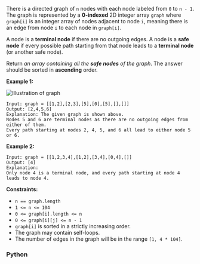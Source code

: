 There is a directed graph of  `n`  nodes with each node labeled from  `0`  to  `n - 1`. The graph is represented by a  **0-indexed**  2D integer array  `graph`  where  `graph[i]`  is an integer array of nodes adjacent to node  `i`, meaning there is an edge from node  `i`  to each node in  `graph[i]`.

A node is a  **terminal node**  if there are no outgoing edges. A node is a  **safe node**  if every possible path starting from that node leads to a  **terminal node**  (or another safe node).

Return  _an array containing all the  **safe nodes**  of the graph_. The answer should be sorted in  **ascending**  order.

**Example 1:**

![Illustration of graph](https://s3-lc-upload.s3.amazonaws.com/uploads/2018/03/17/picture1.png)
```
Input: graph = [[1,2],[2,3],[5],[0],[5],[],[]]
Output: [2,4,5,6]
Explanation: The given graph is shown above.
Nodes 5 and 6 are terminal nodes as there are no outgoing edges from either of them.
Every path starting at nodes 2, 4, 5, and 6 all lead to either node 5 or 6.
```

**Example 2:**
```
Input: graph = [[1,2,3,4],[1,2],[3,4],[0,4],[]]
Output: [4]
Explanation:
Only node 4 is a terminal node, and every path starting at node 4 leads to node 4.
```

**Constraints:**

-   `n == graph.length`
-   `1 <= n <= 104`
-   `0 <= graph[i].length <= n`
-   `0 <= graph[i][j] <= n - 1`
-   `graph[i]`  is sorted in a strictly increasing order.
-   The graph may contain self-loops.
-   The number of edges in the graph will be in the range  `[1, 4 * 104]`.


### Python
```py

```